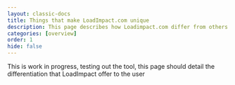 ```yaml
---
layout: classic-docs
title: Things that make LoadImpact.com unique
description: This page describes how Loadimpact.com differ from others
categories: [overview]
order: 1
hide: false
---
```

This is work in progress, testing out the tool, this page should detail the differentiation that LoadImpact offer to the user
<!--stackedit_data:
eyJoaXN0b3J5IjpbMjEwNTIzMjM3OV19
-->